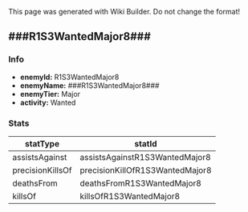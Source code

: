 <span class="wiki-builder">This page was generated with Wiki Builder. Do not change the format!</span>

## ###R1S3WantedMajor8###
### Info
* **enemyId:** R1S3WantedMajor8
* **enemyName:** ###R1S3WantedMajor8###
* **enemyTier:** Major
* **activity:** Wanted

### Stats
statType | statId
-------- | ------
assistsAgainst | assistsAgainstR1S3WantedMajor8
precisionKillsOf | precisionKillOfR1S3WantedMajor8
deathsFrom | deathsFromR1S3WantedMajor8
killsOf | killsOfR1S3WantedMajor8

